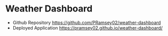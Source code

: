 # Weather Dashboard

- Github Repository https://github.com/PRamsey02/weather-dashboard
- Deployed Application https://pramsey02.github.io/weather-dashboard/
